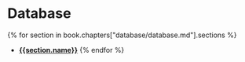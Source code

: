 # Database

{% for section in book.chapters["database/database.md"].sections %}
* [**{{section.name}}**](../{{section.path}})
{% endfor %}
